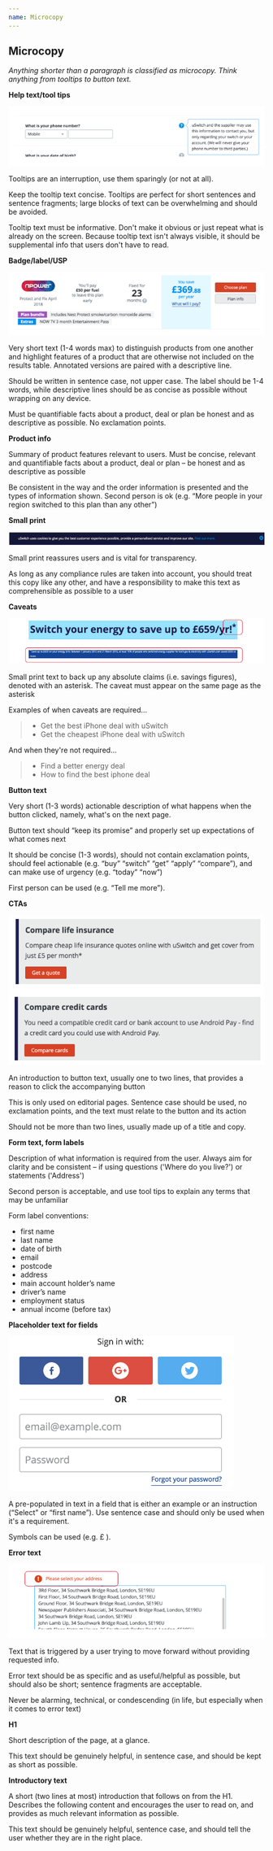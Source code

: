 ```yaml
---
name: Microcopy
---
```


## Microcopy

*Anything shorter than a paragraph is classified as microcopy. Think anything from tooltips to button text.* 

**Help text/tool tips** 

<div class="us-grid-row">
    <div class="us-col-md-6">
      <img alt="image" class="us-img--full trailered" src="/images/tooltip.png">
    </div>
  </div>

Tooltips are an interruption, use them sparingly (or not at all).  

Keep the tooltip text concise. Tooltips are perfect for short sentences and sentence fragments; large blocks of text can be overwhelming and should be avoided.

Tooltip text must be informative. Don't make it obvious or just repeat what is already on the screen. Because tooltip text isn't always visible, it should be supplemental info that users don't have to read.  

**Badge/label/USP**

<div class="us-grid-row">
    <div class="us-col-md-6">
      <img alt="image" class="us-img--full trailered" src="/images/badge-label-usp.png">
    </div>
  </div>

Very short text (1-4 words max) to distinguish products from one another and highlight features of a product that are otherwise not included on the results table. Annotated versions are paired with a descriptive line.

Should be written in sentence case, not upper case. The label should be 1-4 words, while descriptive lines should be as concise as possible without wrapping on any device.

Must be quantifiable facts about a product, deal or plan  be honest and as descriptive as possible. No exclamation points.

**Product info**

Summary of product features relevant to users. Must be concise, relevant and quantifiable facts about a product, deal or plan – be honest and as descriptive as possible

Be consistent in the way and the order information is presented and the types of information shown. Second person is ok (e.g. “More people in your region switched to this plan than any other”)

**Small print**

<div class="us-grid-row">
    <div class="us-col-md-6">
      <img alt="image" class="us-img--full trailered" src="/images/tsandcs.png">
    </div>
  </div>

Small print reassures users and is vital for transparency.  

As long as any compliance rules are taken into account, you should treat this copy like any other, and have a responsibility to make this text as comprehensible as possible to a user

**Caveats** 

<div class="us-grid-row">
    <div class="us-col-md-6">
      <img alt="image" class="us-img--full trailered" src="/images/caveat.png">
    </div>
  </div>

Small print text to back up any absolute claims (i.e. savings figures), denoted with an asterisk. The caveat must appear on the same page as the asterisk

Examples of when caveats are required...

<blockquote>
<ul>
	<li>Get the best iPhone deal with uSwitch</li>
	<li>Get the cheapest iPhone deal with uSwitch</li>
</ul>
</blockquote>

And when they're not required...
<blockquote>
<ul>
	<li>Find a better energy deal</li>
	<li>How to find the best iphone deal</li>
</ul>
</blockquote>

**Button text**

Very short (1-3 words) actionable description of what happens when the button clicked, namely, what's on the next page. 

Button text should “keep its promise” and properly set up expectations of what comes next

It should be concise (1-3 words), should not contain exclamation points, should feel actionable (e.g. “buy” “switch” “get” “apply” “compare”), and can make use of urgency (e.g. “today” “now”)

First person can be used (e.g. “Tell me more”).

**CTAs** 

<div class="us-grid-row">
  <div class="us-col-md-6">
    <img alt="image" class="us-img--full trailered" src="/images/CTAs.png">
  </div>
</div>

An introduction to button text, usually one to two lines, that provides a reason to click the accompanying button

This is only used on editorial pages. Sentence case should be used, no exclamation points, and the text must relate to the button and its action

Should not be more than two lines, usually made up of a title and copy.

**Form text, form labels** 

Description of what information is required from the user. Always aim for clarity and be consistent – if using questions ('Where do you live?') or statements ('Address')

Second person is acceptable, and use tool tips to explain any terms that may be unfamiliar

Form label conventions:
- first name 
- last name
- date of birth 
- email 
- postcode 
- address 
- main account holder’s name
- driver’s name
- employment status
- annual income (before tax)

**Placeholder text for fields** 

<div class="us-grid-row">
  <div class="us-col-md-6">
    <img alt="image" class="us-img--full trailered" src="/images/placeholder-text.png">
  </div>
</div>

A pre-populated in text in a field that is either an example or an instruction (“Select” or “first name”). Use sentence case and should only be used when it's a requirement. 

Symbols can be used (e.g. £ ).

**Error text**

<div class="us-grid-row">
  <div class="us-col-md-6">
    <img alt="image" class="us-img--full trailered" src="/images/error-texts.png">
  </div>
</div>

Text that is triggered by a user trying to move forward without providing requested info.

Error text should be as specific and as useful/helpful as possible, but should also be short; sentence fragments are acceptable.

Never be alarming, technical, or condescending (in life, but especially when it comes to error text)

**H1** 

Short description of the page, at a glance. 

This text should be genuinely helpful, in sentence case, and should be kept as short as possible.

**Introductory text**

A short (two lines at most) introduction that follows on from the H1. Describes the following content and encourages the user to read on, and provides as much relevant information as possible. 

This text should be genuinely helpful, sentence case, and should tell the user whether they are in the right place. 